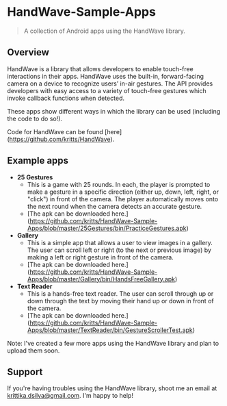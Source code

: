 HandWave-Sample-Apps
====================
> A collection of Android apps using the HandWave library.


## Overview 
HandWave is a library that allows developers to enable touch-free interactions in their apps. 
HandWave uses the built-in, forward-facing camera on a device to recognize users’ in-air gestures. The API provides developers with easy access to a variety of touch-free gestures which invoke callback functions when detected. 

These apps show different ways in which the library can be used (including the code to do so!).

Code for HandWave can be found [here] (https://github.com/kritts/HandWave).

## Example apps


* **25 Gestures** 
	* This is a game with 25 rounds. In each, the player is prompted to make a gesture in a specific direction (either up, down, left, right, or "click") in front of the camera. The player automatically moves onto the next round when the camera detects an accurate gesture.
	* [The apk can be downloaded here.] (https://github.com/kritts/HandWave-Sample-Apps/blob/master/25Gestures/bin/PracticeGestures.apk)
* **Gallery** 
	* This is a simple app that allows a user to view images in a gallery. The user can scroll left or right (to the next or previous image) by making a left or right gesture in front of the camera.
	* [The apk can be downloaded here.] (https://github.com/kritts/HandWave-Sample-Apps/blob/master/Gallery/bin/HandsFreeGallery.apk)
* **Text Reader** 
	* This is a hands-free text reader. The user can scroll through up or down through the text by moving their hand up or down in front of the camera.
	* [The apk can be downloaded here.] (https://github.com/kritts/HandWave-Sample-Apps/blob/master/TextReader/bin/GestureScrollerTest.apk)
	
	
Note: I've created a few more apps using the HandWave library and plan to upload them soon.
	

## Support 
If you're having troubles using the HandWave library, shoot me an email at krittika.dsilva@gmail.com. I'm happy to help!